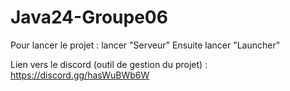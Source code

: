 ﻿# Java24-Groupe06

 Pour lancer le projet :
 lancer "Serveur"
 Ensuite lancer "Launcher"

Lien vers le discord (outil de gestion du projet) : https://discord.gg/hasWuBWb6W

